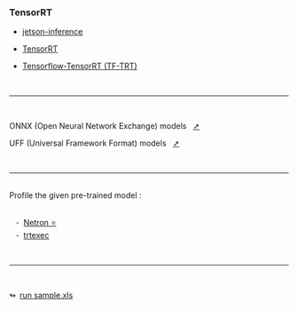 
### TensorRT

- [jetson-inference](./jetson-inference.md)

- [TensorRT](./TensorRT.md)

- [Tensorflow-TensorRT (TF-TRT)](./TensorFlow-TensorRT%20(TF-TRT).md)


</br>

---

</br>

ONNX (Open Neural Network Exchange) models &nbsp;&nbsp;[➚](https://github.com/onnx/models)

UFF (Universal Framework Format) models &nbsp;&nbsp;[➚](https://www.google.com/search?q=UFF+model&rlz=1C1GCEU_zh-TWTW892TW892&sxsrf=AOaemvK72fkSBvgvA_88mwgtYcKyHr861g%3A1630316348948&ei=PKcsYc6aOaGUmAXh7rboCA&oq=UFF+model&gs_lcp=Cgdnd3Mtd2l6EAMyBggjECcQEzIECAAQCjIECAAQCjIGCAAQBxAeMggIABAHEAoQHjIICAAQBxAKEB4yCAgAEAcQChAeMggIABAHEAoQHjIICAAQBxAKEB4yCAgAEAcQChAeSgQIQRgAUKDlEVig5RFgjukRaABwAHgAgAEyiAEykgEBMZgBAKABAcABAQ&sclient=gws-wiz&ved=0ahUKEwjOqObWudjyAhUhCqYKHWG3DY0Q4dUDCA4&uact=5)

</br>

---

</br>
Profile the given pre-trained model : </br></br>

&ensp; ⁃&ensp;[Netron ⭐](https://netron.app/) </br>
&ensp; ⁃&ensp;[trtexec](https://docs.nvidia.com/deeplearning/tensorrt/developer-guide/index.html#trtexec)

</br>

---

</br>

↬&ensp;[run sample.xls](../assets/run%20sample.xls)